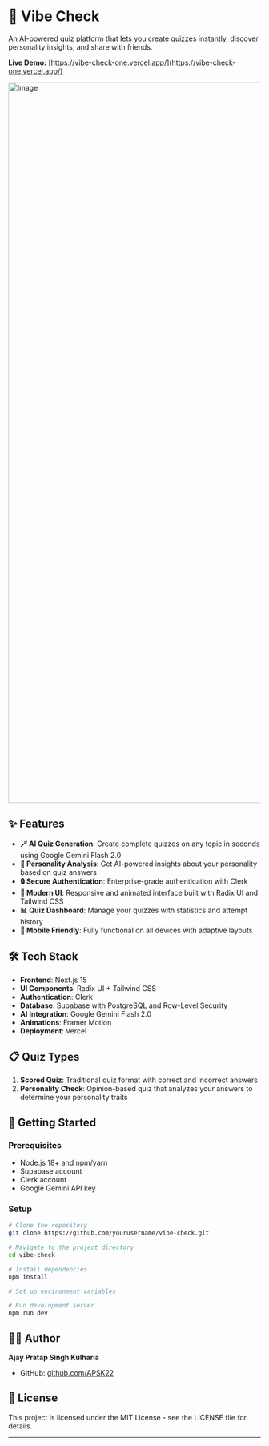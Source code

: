 # 🧠 Vibe Check

An AI-powered quiz platform that lets you create quizzes instantly, discover personality insights, and share with friends.

**Live Demo:** [https://vibe-check-one.vercel.app/](https://vibe-check-one.vercel.app/)


<img width="1439" alt="Image" src="https://github.com/user-attachments/assets/f06603c8-d0d4-4cca-9684-5e54fac5e0db" />


## ✨ Features

- **🪄 AI Quiz Generation**: Create complete quizzes on any topic in seconds using Google Gemini Flash 2.0
- **🧠 Personality Analysis**: Get AI-powered insights about your personality based on quiz answers
- **🔒 Secure Authentication**: Enterprise-grade authentication with Clerk
- **🚀 Modern UI**: Responsive and animated interface built with Radix UI and Tailwind CSS
- **📊 Quiz Dashboard**: Manage your quizzes with statistics and attempt history
- **📱 Mobile Friendly**: Fully functional on all devices with adaptive layouts

## 🛠️ Tech Stack

- **Frontend**: Next.js 15
- **UI Components**: Radix UI + Tailwind CSS
- **Authentication**: Clerk
- **Database**: Supabase with PostgreSQL and Row-Level Security
- **AI Integration**: Google Gemini Flash 2.0
- **Animations**: Framer Motion
- **Deployment**: Vercel

## 📋 Quiz Types

1. **Scored Quiz**: Traditional quiz format with correct and incorrect answers
2. **Personality Check**: Opinion-based quiz that analyzes your answers to determine your personality traits

## 🚀 Getting Started

### Prerequisites
- Node.js 18+ and npm/yarn
- Supabase account
- Clerk account 
- Google Gemini API key

### Setup

```bash
# Clone the repository
git clone https://github.com/yourusername/vibe-check.git

# Navigate to the project directory
cd vibe-check

# Install dependencies
npm install

# Set up environment variables 

# Run development server
npm run dev
```

## 🧑‍💻 Author

**Ajay Pratap Singh Kulharia**

- GitHub: [github.com/APSK22](https://github.com/APSK22)

## 📄 License

This project is licensed under the MIT  License - see the LICENSE file for details.

---

